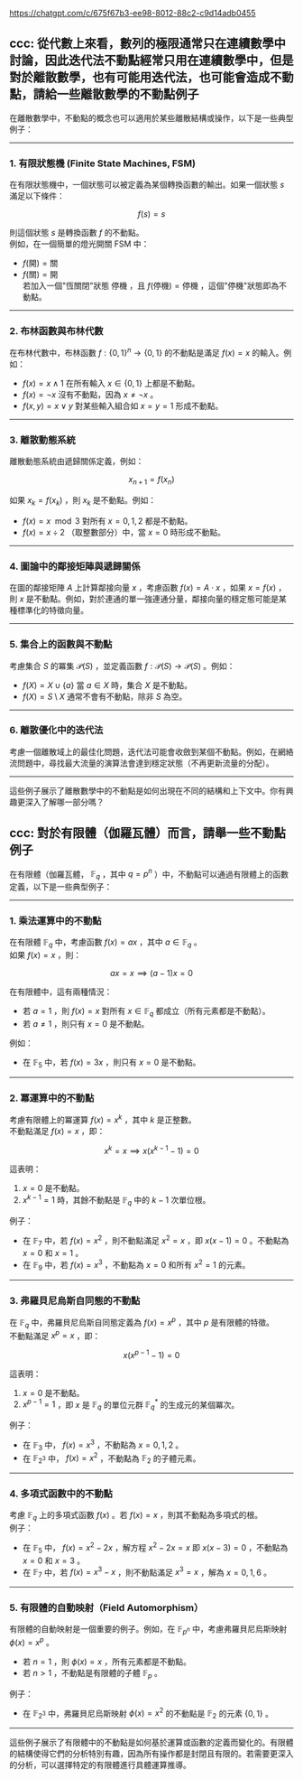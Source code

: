
https://chatgpt.com/c/675f67b3-ee98-8012-88c2-c9d14adb0455

## ccc: 從代數上來看，數列的極限通常只在連續數學中討論，因此迭代法不動點經常只用在連續數學中，但是對於離散數學，也有可能用迭代法，也可能會造成不動點，請給一些離散數學的不動點例子

在離散數學中，不動點的概念也可以適用於某些離散結構或操作，以下是一些典型例子：

---

### 1. **有限狀態機 (Finite State Machines, FSM)**
在有限狀態機中，一個狀態可以被定義為某個轉換函數的輸出。如果一個狀態  $`s`$  滿足以下條件：

```math
f(s) = s
```

則這個狀態  $`s`$  是轉換函數  $`f`$  的不動點。  
例如，在一個簡單的燈光開關 FSM 中：  
-  $`f(\text{開}) = \text{關}`$   
-  $`f(\text{關}) = \text{開}`$   
若加入一個"恆關閉"狀態  $`\text{停機}`$ ，且  $`f(\text{停機}) = \text{停機}`$ ，這個"停機"狀態即為不動點。

---

### 2. **布林函數與布林代數**
在布林代數中，布林函數  $`f: \{0, 1\}^n \to \{0, 1\}`$  的不動點是滿足  $`f(x) = x`$  的輸入。例如：
-  $`f(x) = x \land 1`$  在所有輸入  $`x \in \{0, 1\}`$  上都是不動點。
-  $`f(x) = \neg x`$  沒有不動點，因為  $`x \neq \neg x`$ 。
-  $`f(x, y) = x \lor y`$  對某些輸入組合如  $`x = y = 1`$  形成不動點。

---

### 3. **離散動態系統**
離散動態系統由遞歸關係定義，例如：

```math
x_{n+1} = f(x_n)
```

如果  $`x_k = f(x_k)`$ ，則  $`x_k`$  是不動點。例如：
-  $`f(x) = x \mod 3`$  對所有  $`x = 0, 1, 2`$  都是不動點。
-  $`f(x) = x \div 2`$ （取整數部分）中，當  $`x = 0`$  時形成不動點。

---

### 4. **圖論中的鄰接矩陣與遞歸關係**
在圖的鄰接矩陣  $`A`$  上計算鄰接向量  $`x`$ ，考慮函數  $`f(x) = A \cdot x`$ ，如果  $`x = f(x)`$ ，則  $`x`$  是不動點。例如，對於連通的單一強連通分量，鄰接向量的穩定態可能是某種標準化的特徵向量。

---

### 5. **集合上的函數與不動點**
考慮集合  $`S`$  的冪集  $`\mathcal{P}(S)`$ ，並定義函數  $`f: \mathcal{P}(S) \to \mathcal{P}(S)`$ 。例如：
-  $`f(X) = X \cup \{a\}`$  當  $`a \in X`$  時，集合  $`X`$  是不動點。
-  $`f(X) = S \setminus X`$  通常不會有不動點，除非  $`S`$  為空。

---

### 6. **離散優化中的迭代法**
考慮一個離散域上的最佳化問題，迭代法可能會收斂到某個不動點。例如，在網絡流問題中，尋找最大流量的演算法會達到穩定狀態（不再更新流量的分配）。

---

這些例子展示了離散數學中的不動點是如何出現在不同的結構和上下文中。你有興趣更深入了解哪一部分嗎？

## ccc: 對於有限體（伽羅瓦體）而言，請舉一些不動點例子

在有限體（伽羅瓦體， $`\mathbb{F}_q`$ ，其中  $`q = p^n`$ ）中，不動點可以通過有限體上的函數定義，以下是一些典型例子：

---

### 1. **乘法運算中的不動點**
在有限體  $`\mathbb{F}_q`$  中，考慮函數  $`f(x) = ax`$ ，其中  $`a \in \mathbb{F}_q`$ 。  
如果  $`f(x) = x`$ ，則：

```math
ax = x \implies (a - 1)x = 0
```

在有限體中，這有兩種情況：
- 若  $`a = 1`$ ，則  $`f(x) = x`$  對所有  $`x \in \mathbb{F}_q`$  都成立（所有元素都是不動點）。
- 若  $`a \neq 1`$ ，則只有  $`x = 0`$  是不動點。

例如：
- 在  $`\mathbb{F}_5`$  中，若  $`f(x) = 3x`$ ，則只有  $`x = 0`$  是不動點。

---

### 2. **冪運算中的不動點**
考慮有限體上的冪運算  $`f(x) = x^k`$ ，其中  $`k`$  是正整數。  
不動點滿足  $`f(x) = x`$ ，即：

```math
x^k = x \implies x(x^{k-1} - 1) = 0
```

這表明：
1.  $`x = 0`$  是不動點。
2.  $`x^{k-1} = 1`$  時，其餘不動點是  $`\mathbb{F}_q`$  中的  $`k-1`$  次單位根。

例子：
- 在  $`\mathbb{F}_7`$  中，若  $`f(x) = x^2`$ ，則不動點滿足  $`x^2 = x`$ ，即  $`x(x-1) = 0`$ 。不動點為  $`x = 0`$  和  $`x = 1`$ 。
- 在  $`\mathbb{F}_9`$  中，若  $`f(x) = x^3`$ ，不動點為  $`x = 0`$  和所有  $`x^{2} = 1`$  的元素。

---

### 3. **弗羅貝尼烏斯自同態的不動點**
在  $`\mathbb{F}_q`$  中，弗羅貝尼烏斯自同態定義為  $`f(x) = x^p`$ ，其中  $`p`$  是有限體的特徵。  
不動點滿足  $`x^p = x`$ ，即：

```math
x(x^{p-1} - 1) = 0
```

這表明：
1.  $`x = 0`$  是不動點。
2.  $`x^{p-1} = 1`$ ，即  $`x`$  是  $`\mathbb{F}_q`$  的單位元群  $`\mathbb{F}_q^*`$  的生成元的某個冪次。

例子：
- 在  $`\mathbb{F}_3`$  中， $`f(x) = x^3`$ ，不動點為  $`x = 0, 1, 2`$ 。
- 在  $`\mathbb{F}_{2^3}`$  中， $`f(x) = x^2`$ ，不動點為  $`\mathbb{F}_2`$  的子體元素。

---

### 4. **多項式函數中的不動點**
考慮  $`\mathbb{F}_q`$  上的多項式函數  $`f(x)`$ 。若  $`f(x) = x`$ ，則其不動點為多項式的根。  
例子：
- 在  $`\mathbb{F}_5`$  中， $`f(x) = x^2 - 2x`$ ，解方程  $`x^2 - 2x = x`$  即  $`x(x-3) = 0`$ ，不動點為  $`x = 0`$  和  $`x = 3`$ 。
- 在  $`\mathbb{F}_7`$  中，若  $`f(x) = x^3 - x`$ ，則不動點滿足  $`x^3 = x`$ ，解為  $`x = 0, 1, 6`$ 。

---

### 5. **有限體的自動映射（Field Automorphism）**
有限體的自動映射是一個重要的例子。例如，在  $`\mathbb{F}_{p^n}`$  中，考慮弗羅貝尼烏斯映射  $`\phi(x) = x^p`$ 。  
- 若  $`n = 1`$ ，則  $`\phi(x) = x`$ ，所有元素都是不動點。
- 若  $`n > 1`$ ，不動點是有限體的子體  $`\mathbb{F}_p`$ 。

例子：
- 在  $`\mathbb{F}_{2^3}`$  中，弗羅貝尼烏斯映射  $`\phi(x) = x^2`$  的不動點是  $`\mathbb{F}_2`$  的元素  $`\{0, 1\}`$ 。

---

這些例子展示了有限體中的不動點是如何基於運算或函數的定義而變化的。有限體的結構使得它們的分析特別有趣，因為所有操作都是封閉且有限的。若需要更深入的分析，可以選擇特定的有限體進行具體運算推導。

